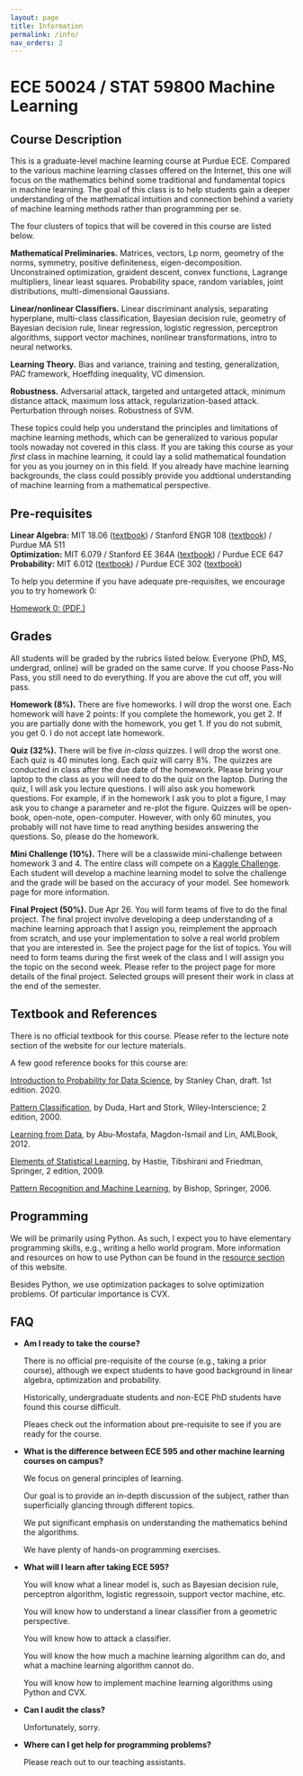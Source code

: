 ```yaml
---
layout: page
title: Information
permalink: /info/
nav_orders: 2
---
```

# ECE 50024 / STAT 59800 Machine Learning

## Course Description
This is a graduate-level machine learning course at Purdue ECE. Compared to the various machine learning classes offered on the Internet, this one will focus on the mathematics behind some traditional and fundamental topics in machine learning. The goal of this class is to help students gain a deeper understanding of the mathematical intuition and connection behind a variety of machine learning methods rather than programming per se. 

The four clusters of topics that will be covered in this course are listed below. 

**Mathematical Preliminaries.** Matrices, vectors, Lp norm, geometry of the norms, symmetry, positive definiteness, eigen-decomposition. Unconstrained optimization, graident descent, convex functions, Lagrange multipliers, linear least squares. Probability space, random variables, joint distributions, multi-dimensional Gaussians.

**Linear/nonlinear Classifiers.** Linear discriminant analysis, separating hyperplane, multi-class classification, Bayesian decision rule, geometry of Bayesian decision rule, linear regression, logistic regression, perceptron algorithms, support vector machines, nonlinear transformations, intro to neural networks.

**Learning Theory.** Bias and variance, training and testing, generalization, PAC framework, Hoeffding inequality, VC dimension.

**Robustness.** Adversarial attack, targeted and untargeted attack, minimum distance attack, maximum loss attack, regularization-based attack. Perturbation through noises. Robustness of SVM.

These topics could help you understand the principles and limitations of machine learning methods, which can be generalized to various popular tools nowaday not covered in this class. If you are taking this course as your *first* class in machine learning, it could lay a solid mathematical foundation for you as you journey on in this field. If you already have machine learning backgrounds, the class could possibly provide you addtional understanding of machine learning from a mathematical perspective.

## Pre-requisites
**Linear Algebra:** MIT 18.06 ([textbook](http://math.mit.edu/~gs/linearalgebra/)) / Stanford ENGR 108 ([textbook](https://web.stanford.edu/~boyd/vmls/)) / Purdue MA 511  
**Optimization:** MIT 6.079 / Stanford EE 364A ([textbook](https://stanford.edu/~boyd/cvxbook/)) / Purdue ECE 647  
**Probability:** MIT 6.012 ([textbook](https://www.amazon.com/Introduction-Probability-2nd-Dimitri-Bertsekas/dp/188652923X)) / Purdue ECE 302 ([textbook](https://engineering.purdue.edu/ChanGroup/eBook.html))

To help you determine if you have adequate pre-requisites, we encourage you to try homework 0:

[Homework 0: (PDF.)](/assignments/hw0.pdf)

## Grades
All students will be graded by the rubrics listed below. Everyone (PhD, MS, undergrad, online) will be graded on the same curve. 
If you choose Pass-No Pass, you still need to do everything. If you are above the cut off, you will pass. 


**Homework (8%).** There are five homeworks. I will drop the worst one. Each homework will have 2 points: If you complete the homework, you get 2. If you are partially done with the homework, you get 1. If you do not submit, you get 0. I do not accept late homework.

**Quiz (32%).** There will be five *in-class* quizzes. I will drop the worst one. Each quiz is 40 minutes long. Each quiz will carry 8%. The quizzes are conducted in class after the due date of the homework. Please bring your laptop to the class as you will need to do the quiz on the laptop. During the quiz, I will ask you lecture questions. I will also ask you homework questions. For example, if in the homework I ask you to plot a figure, I may ask you to change a parameter and re-plot the figure. Quizzes will be open-book, open-note, open-computer. However, with only 60 minutes, you probably will not have time to read anything besides answering the questions. So, please do the homework.

**Mini Challenge (10%).** There will be a classwide mini-challenge between homework 3 and 4. The entire class will compete on a [Kaggle Challenge](https://www.kaggle.com/). Each student will develop a machine learning model to solve the challenge and the grade will be based on the accuracy of your model. See homework page for more information. 

**Final Project (50%).** Due Apr 26. You will form teams of five to do the final project. The final project involve developing a deep understanding of a machine learning approach that I assign you, reimplement the approach from scratch, and use your implementation to solve a real world problem that you are interested in. See the project page for the list of topics. You will need to form teams during the first week of the class and I will assign you the topic on the second week. Please refer to the project page for more details of the final project. Selected groups will present their work in class at the end of the semester. 

## Textbook and References
There is no official textbook for this course. Please refer to the lecture note section of the website for our lecture materials.

A few good reference books for this course are:

[Introduction to Probability for Data Science](https://engineering.purdue.edu/ChanGroup/eBook.html), by Stanley Chan, draft. 1st edition. 2020.

[Pattern Classification](https://www.amazon.com/Pattern-Classification-Pt-1-Richard-Duda/dp/0471056693), by Duda, Hart and Stork, Wiley-Interscience; 2 edition, 2000.

[Learning from Data](https://work.caltech.edu/telecourse.html), by Abu-Mostafa, Magdon-Ismail and Lin, AMLBook, 2012.

[Elements of Statistical Learning](https://web.stanford.edu/~hastie/ElemStatLearn/), by Hastie, Tibshirani and Friedman, Springer, 2 edition, 2009.

[Pattern Recognition and Machine Learning](https://www.springer.com/us/book/9780387310732), by Bishop, Springer, 2006.



## Programming
We will be primarily using Python. As such, I expect you to have elementary programming skills, e.g., writing a hello world program. More information and resources on how to use Python can be found in the [resource section](../resources/python.html) of this website. 

Besides Python, we use optimization packages to solve optimization problems. Of particular importance is CVX.


## FAQ
- **Am I ready to take the course?**

    There is no official pre-requisite of the course (e.g., taking a prior course), although we expect students to have good background in linear algebra, optimization and probability.

    Historically, undergraduate students and non-ECE PhD students have found this course difficult.

    Pleaes check out the information about pre-requisite to see if you are ready for the course.

- **What is the difference between ECE 595 and other machine learning courses on campus?**

    We focus on general principles of learning.

    Our goal is to provide an in-depth discussion of the subject, rather than superficially glancing through different topics.

    We put significant emphasis on understanding the mathematics behind the algorithms.

    We have plenty of hands-on programming exercises.

- **What will I learn after taking ECE 595?**

    You will know what a linear model is, such as Bayesian decision rule, perceptron algorithm, logistic regressoin, support vector machine, etc.

    You will know how to understand a linear classifier from a geometric perspective.

    You will know how to attack a classifier.

    You will know the how much a machine learning algorithm can do, and what a machine learning algorithm cannot do.

    You will know how to implement machine learning algorithms using Python and CVX.

- **Can I audit the class?**

    Unfortunately, sorry.

- **Where can I get help for programming problems?**

    Please reach out to our teaching assistants.